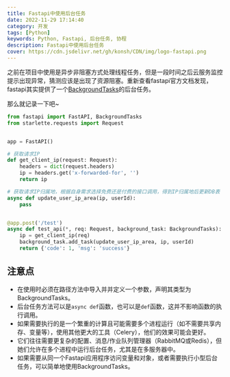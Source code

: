 ```yaml
---
title: Fastapi中使用后台任务
date: 2022-11-29 17:14:40
category: 开发
tags: [Python]
keywords: Python, Fastapi, 后台任务, 协程
description: Fastapi中使用后台任务
cover: https://cdn.jsdelivr.net/gh/konsh/CDN/img/logo-fastapi.png
---
```

之前在项目中使用是异步非阻塞方式处理线程任务，但是一段时间之后云服务监控提示出现异常，猜测应该是出现了资源阻塞。重新查看fastapi官方文档发现，fastapi其实提供了一个[BackgroundTasks](https://fastapi.tiangolo.com/tutorial/background-tasks/)的后台任务。

那么就记录一下吧~

```python
from fastapi import FastAPI, BackgroundTasks
from starlette.requests import Request


app = FastAPI()

# 获取请求IP
def get_client_ip(request: Request):
    headers = dict(request.headers)
    ip = headers.get('x-forwarded-for', '')
    return ip    

# 获取请求IP归属地，根据自身需求选择免费还是付费的接口调用，得到IP归属地后更新DB表
async def update_user_ip_area(ip, userId):
    pass


@app.post('/test')
async def test_api(*, req: Request, background_task: BackgroundTasks):
    ip = get_client_ip(req)
    background_task.add_task(update_user_ip_area, ip, userId)
    return {'code': 1, 'msg': 'success'}
```

## 注意点
- 在使用时必须在路径方法中导入并并定义一个参数，声明其类型为BackgroundTasks。
- 后台任务方法可以是`async def`函数，也可以是`def`函数，这并不影响函数的执行调用。
- 如果需要执行的是一个繁重的计算且可能需要多个进程运行（如不需要共享内存、变量等），使用其他更大的工具（Celery），他们的效果可能会更好。
- 它们往往需要更复杂的配置、消息/作业队列管理器（RabbitMQ或Redis），但她们允许在多个进程中运行后台任务，尤其是在多服务器中。
- 如果需要从同一个Fastapi应用程序访问变量和对象，或者需要执行小型后台任务，可以简单地使用BackgroundTasks。
